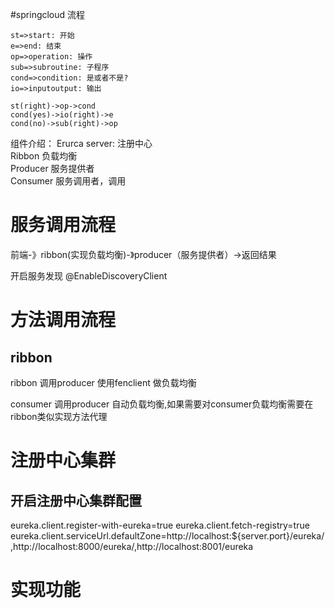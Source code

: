 #springcloud 流程

``` flow
st=>start: 开始
e=>end: 结束
op=>operation: 操作
sub=>subroutine: 子程序
cond=>condition: 是或者不是?
io=>inputoutput: 输出

st(right)->op->cond
cond(yes)->io(right)->e
cond(no)->sub(right)->op
```


组件介绍：
Erurca server: 注册中心  <br>
Ribbon 负载均衡 <br>
Producer 服务提供者  <br>
Consumer 服务调用者，调用  <br>


# 服务调用流程
前端-》ribbon(实现负载均衡)-》producer（服务提供者）->返回结果

开启服务发现
@EnableDiscoveryClient

#  方法调用流程
##  ribbon 
ribbon  调用producer 使用fenclient 做负载均衡


consumer 调用producer 自动负载均衡,如果需要对consumer负载均衡需要在 ribbon类似实现方法代理
# 注册中心集群
## 开启注册中心集群配置

eureka.client.register-with-eureka=true
eureka.client.fetch-registry=true
eureka.client.serviceUrl.defaultZone=http://localhost:${server.port}/eureka/,http://localhost:8000/eureka/,http://localhost:8001/eureka


# 实现功能

